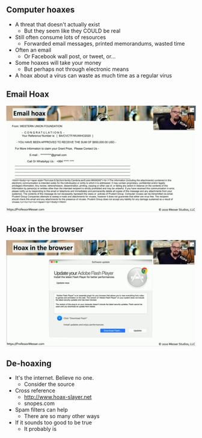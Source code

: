 ## Computer hoaxes
- A threat that doesn't actually exist
	- But they seem like they COULD be real
- Still often consume lots of resources
	- Forwarded email messages, printed memorandums, wasted time
- Often an email
	- Or Facebook wall post, or tweet, or...
- Some hoaxes will take your money
	- But perhaps not through electronic means
- A hoax about a virus can waste as much time as a regular virus

## Email Hoax
![](Images/Pasted%20image%2020231127205125.png)
## Hoax in the browser
![](Images/Pasted%20image%2020231127205144.png)
## De-hoaxing
- It's the internet. Believe no one.
	- Consider the source
- Cross reference
	- http://www.hoax-slayer.net
	- snopes.com
- Spam filters can help
	- There are so many other ways
- If it sounds too good to be true
	- It probably is
